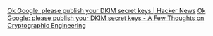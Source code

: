 
[Ok Google: please publish your DKIM secret keys | Hacker News](https://news.ycombinator.com/item?id=25113482)
[Ok Google: please publish your DKIM secret keys - A Few Thoughts on Cryptographic Engineering](https://blog.cryptographyengineering.com/2020/11/16/ok-google-please-publish-your-dkim-secret-keys/)
